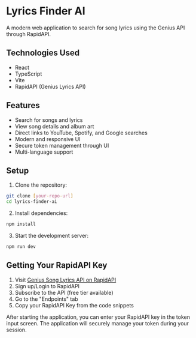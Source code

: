 # Lyrics Finder AI

A modern web application to search for song lyrics using the Genius API through RapidAPI.

## Technologies Used

- React
- TypeScript
- Vite
- RapidAPI (Genius Lyrics API)

## Features

- Search for songs and lyrics
- View song details and album art
- Direct links to YouTube, Spotify, and Google searches
- Modern and responsive UI
- Secure token management through UI
- Multi-language support

## Setup

1. Clone the repository:
```bash
git clone [your-repo-url]
cd lyrics-finder-ai
```

2. Install dependencies:
```bash
npm install
```

3. Start the development server:
```bash
npm run dev
```

## Getting Your RapidAPI Key

1. Visit [Genius Song Lyrics API on RapidAPI](https://rapidapi.com/Glavier/api/genius-song-lyrics1)
2. Sign up/Login to RapidAPI
3. Subscribe to the API (free tier available)
4. Go to the "Endpoints" tab
5. Copy your RapidAPI Key from the code snippets

After starting the application, you can enter your RapidAPI key in the token input screen. The application will securely manage your token during your session.